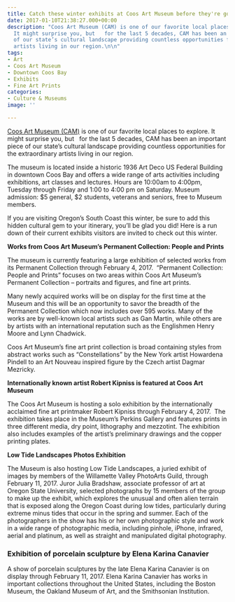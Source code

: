 ```yaml
---
title: Catch these winter exhibits at Coos Art Museum before they're gone!
date: 2017-01-10T21:38:27.000+00:00
description: "Coos Art Museum (CAM) is one of our favorite local places to explore.
  It might surprise you, but   for the last 5 decades, CAM has been an important piece
  of our state’s cultural landscape providing countless opportunities for the extraordinary
  artists living in our region.\n\n"
tags:
- Art
- Coos Art Museum
- Downtown Coos Bay
- Exhibits
- Fine Art Prints
categories:
- Culture & Museums
image: ''

---
```

<a href="http://www.coosart.org/" target="_blank">Coos Art Museum (CAM)</a> is one of our favorite local places to explore. It might surprise you, but   for the last 5 decades, CAM has been an important piece of our state’s cultural landscape providing countless opportunities for the extraordinary artists living in our region.

The museum is located inside a historic 1936 Art Deco US Federal Building in downtown Coos Bay and offers a wide range of arts activities including exhibitions, art classes and lectures. Hours are 10:00am to 4:00pm, Tuesday through Friday and 1:00 to 4:00 pm on Saturday. Museum admission: $5 general, $2 students, veterans and seniors, free to Museum members.

If you are visiting Oregon’s South Coast this winter, be sure to add this hidden cultural gem to your itinerary, you’ll be glad you did! Here is a run down of their current exhibits visitors are invited to check out this winter.

**Works from Coos Art Museum’s Permanent Collection: People and Prints**

The museum is currently featuring a large exhibition of selected works from its Permanent Collection through February 4, 2017.  “Permanent Collection: People and Prints” focuses on two areas within Coos Art Museum’s Permanent Collection – portraits and figures, and fine art prints.

Many newly acquired works will be on display for the first time at the Museum and this will be an opportunity to savor the breadth of the Permanent Collection which now includes over 595 works. Many of the works are by well-known local artists such as Gan Martin, while others are by artists with an international reputation such as the Englishmen Henry Moore and Lynn Chadwick.

Coos Art Museum’s fine art print collection is broad containing styles from abstract works such as “Constellations” by the New York artist Howardena Pindell to an Art Nouveau inspired figure by the Czech artist Dagmar Mezricky. 

**Internationally known artist Robert Kipniss is featured at Coos Art Museum**

The Coos Art Museum is hosting a solo exhibition by the internationally acclaimed fine art printmaker Robert Kipniss through February 4, 2017.  The exhibition takes place in the Museum’s Perkins Gallery and features prints in three different media, dry point, lithography and mezzotint. The exhibition also includes examples of the artist’s preliminary drawings and the copper printing plates.

**Low Tide Landscapes Photos Exhibition**

The Museum is also hosting Low Tide Landscapes, a juried exhibit of images by members of the Willamette Valley PhotoArts Guild, through February 11, 2017. Juror Julia Bradshaw, associate professor of art at Oregon State University, selected photographs by 15 members of the group to make up the exhibit, which explores the unusual and often alien terrain that is exposed along the Oregon Coast during low tides, particularly during extreme minus tides that occur in the spring and summer. Each of the photographers in the show has his or her own photographic style and work in a wide range of photographic media, including pinhole, iPhone, infrared, aerial and platinum, as well as straight and manipulated digital photography.

### Exhibition of porcelain sculpture by Elena Karina Canavier

A show of porcelain sculptures by the late Elena Karina Canavier is on display through February 11, 2017. Elena Karina Canavier has works in important collections throughout the United States, including the Boston Museum, the Oakland Museum of Art, and the Smithsonian Institution.